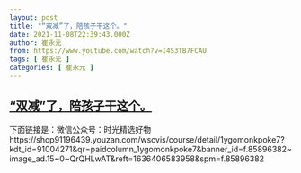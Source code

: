 ```yaml
---
layout: post
title: "“双减”了，陪孩子干这个。"
date: 2021-11-08T22:39:43.000Z
author: 崔永元
from: https://www.youtube.com/watch?v=I4S3TB7FCAU
tags: [ 崔永元 ]
categories: [ 崔永元 ]
---
```

<!--1636411183000-->
[“双减”了，陪孩子干这个。](https://www.youtube.com/watch?v=I4S3TB7FCAU)
------

<div>
下面链接是：微信公众号：时光精选好物https://shop91196439.youzan.com/wscvis/course/detail/1ygomonkpoke7?kdt_id=91004271&qr=paidcolumn_1ygomonkpoke7&banner_id=f.85896382~image_ad.15~0~QrQHLwAT&reft=1636406583958&spm=f.85896382
</div>
